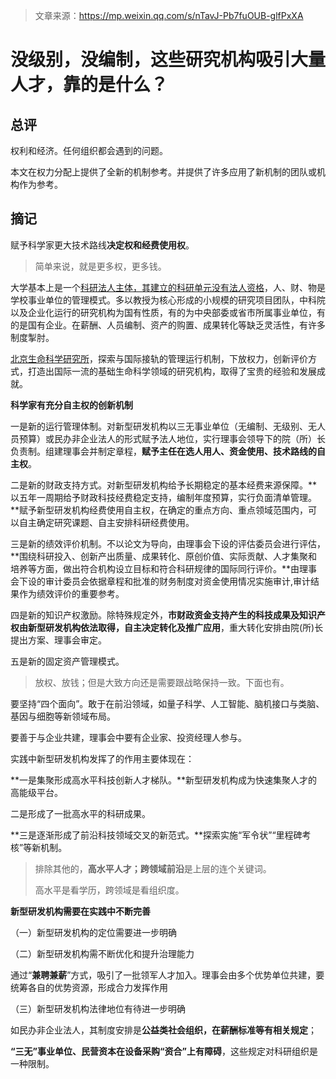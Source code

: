 > 文章来源：https://mp.weixin.qq.com/s/nTavJ-Pb7fuOUB-glfPxXA

# 没级别，没编制，这些研究机构吸引大量人才，靠的是什么？

## 总评

权利和经济。任何组织都会遇到的问题。

本文在权力分配上提供了全新的机制参考。并提供了许多应用了新机制的团队或机构作为参考。



## 摘记

赋予科学家更大技术路线**决定权和经费使用权**。

> 简单来说，就是更多权，更多钱。

大学基本上是一个<u>科研法人主体，其建立的科研单元没有法人资格</u>，人、财、物是学校事业单位的管理模式。多以教授为核心形成的小规模的研究项目团队，中科院以及企业化运行的研究机构为国有性质，有的为中央部委或省市所属事业单位，有的是国有企业。在薪酬、人员编制、资产的购置、成果转化等缺乏灵活性，有许多制度掣肘。

[北京生命科学研究所](http://www.nibs.ac.cn/)，探索与国际接轨的管理运行机制，下放权力，创新评价方式，打造出国际一流的基础生命科学领域的研究机构，取得了宝贵的经验和发展成就。



**科学家有充分自主权的创新机制**

一是新的运行管理体制。对新型研发机构以三无事业单位（无编制、无级别、无人员预算）或民办非企业法人的形式赋予法人地位，实行理事会领导下的院（所）长负责制。组建理事会并制定章程，**赋予主任在选人用人、资金使用、技术路线的自主权**。

二是新的财政支持方式。对新型研发机构给予长期稳定的基本经费来源保障。**以五年一周期给予财政科技经费稳定支持，编制年度预算，实行负面清单管理。**赋予新型研发机构经费使用自主权，在确定的重点方向、重点领域范围内，可以自主确定研究课题、自主安排科研经费使用。

三是新的绩效评价机制。不以论文为导向，由理事会下设的评估委员会进行评估，**围绕科研投入、创新产出质量、成果转化、原创价值、实际贡献、人才集聚和培养等方面，做出符合机构设立目标和符合科研规律的国际同行评价。**由理事会下设的审计委员会依据章程和批准的财务制度对资金使用情况实施审计,审计结果作为绩效评价的重要参考。

四是新的知识产权激励。除特殊规定外，**市财政资金支持产生的科技成果及知识产权由新型研发机构依法取得，自主决定转化及推广应用**，重大转化安排由院(所)长提出方案、理事会审定。

五是新的固定资产管理模式。

> 放权、放钱；但是大致方向还是需要跟战略保持一致。下面也有。



要坚持“四个面向”。敢于在前沿领域，如量子科学、人工智能、脑机接口与类脑、基因与细胞等新领域布局。

要善于与企业共建，理事会中要有企业家、投资经理人参与。



实践中新型研发机构发挥了的作用主要体现在：

**一是集聚形成高水平科技创新人才梯队。**新型研发机构成为快速集聚人才的高能级平台。

二是形成了一批高水平的科研成果。

**三是逐渐形成了前沿科技领域交叉的新范式。**探索实施“军令状”“里程碑考核”等新机制。

> 排除其他的，**高水平人才；跨领域前沿**是上层的连个关键词。
>
> 高水平是看学历，跨领域是看组织度。



**新型研发机构需要在实践中不断完善**

（一）新型研发机构的定位需要进一步明确

（二）新型研发机构需不断优化和提升治理能力

通过“**兼聘兼薪**”方式，吸引了一批领军人才加入。理事会由多个优势单位共建，要统筹各自的优势资源，形成合力发挥作用

（三）新型研发机构法律地位有待进一步明确

如民办非企业法人，其制度安排是**公益类社会组织，在薪酬标准等有相关规定**；

**“三无”事业单位、民营资本在设备采购“资合”上有障碍**，这些规定对科研组织是一种限制。

